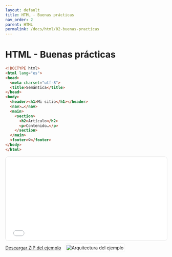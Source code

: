 ```yaml
---
layout: default
title: HTML - Buenas prácticas
nav_order: 2
parent: HTML
permalink: /docs/html/02-buenas-practicas
---
```


# HTML - Buenas prácticas

```html
<!DOCTYPE html>
<html lang="es">
<head>
  <meta charset="utf-8">
  <title>Semántica</title>
</head>
<body>
  <header><h1>Mi sitio</h1></header>
  <nav>…</nav>
  <main>
    <section>
      <h2>Artículo</h2>
      <p>Contenido…</p>
    </section>
  </main>
  <footer>©</footer>
</body>
</html>
```
<iframe src="{{ '/assets/examples/html/06_semantica.html' | relative_url }}" width="100%" height="260" style="border:1px solid #ddd;border-radius:8px;"></iframe>
<div style="display:flex;align-items:center;gap:12px;margin:8px 0 16px;"><a class="btn" href="{{ '/assets/zips/06_semantica.zip' | relative_url }}">Descargar ZIP del ejemplo</a><img src="{{ '/assets/diagrams/06_semantica.svg' | relative_url }}" alt="Arquitectura del ejemplo" style="max-height:140px;border:1px solid #eee;padding:4px;border-radius:6px;background:#fff;"></div>
